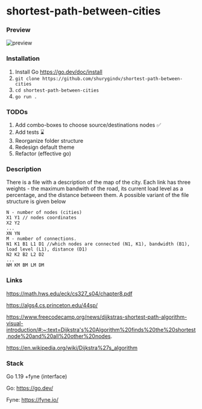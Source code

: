 # shortest-path-between-cities


### Preview

![preview](https://lh3.googleusercontent.com/pw/AL9nZEWcqeZWblhjEMOh3SROJhOC6FcuKIay3O2n5AxUJxfwDKtNhdV-cfa0PFcmEBD10EgacCDrDJ2RxzcG-1PBjH7uxSSObujVMlFz_bCV0sQxkird0wex7-cLA6TPRVTmG5rMxdbgjBpWLBj80b0d31dx=w500-h359-no?authuser=0)


### Installation

1. Install Go https://go.dev/doc/install
2. `git clone https://github.com/shurygindv/shortest-path-between-cities`
3. `cd shortest-path-between-cities`
3. `go run .`

### TODOs
1. Add combo-boxes to choose source/destinations nodes ✅
2. Add tests ⌛
3. Reorganize folder structure
4. Redesign default theme
5. Refactor (effective go)


### Description

There is a file with a description of the map of the city. Each link has three weights - the maximum bandwith of the road, its current load level as a percentage, and the distance between them. A possible variant of the file structure is given below

```
N - number of nodes (cities)
X1 Y1 // nodes coordinates
X2 Y2
...
XN YN
M - number of connections.
N1 K1 B1 L1 D1 //which nodes are connected (N1, K1), bandwidth (B1), load level (L1), distance (D1)
N2 K2 B2 L2 D2 
...
NM KM BM LM DM
```


### Links
https://math.hws.edu/eck/cs327_s04/chapter8.pdf

https://algs4.cs.princeton.edu/44sp/

https://www.freecodecamp.org/news/dijkstras-shortest-path-algorithm-visual-introduction/#:~:text=Dijkstra's%20Algorithm%20finds%20the%20shortest,node%20and%20all%20other%20nodes. 

https://en.wikipedia.org/wiki/Dijkstra%27s_algorithm



### Stack

Go 1.19 +fyne (interface)

Go: https://go.dev/

Fyne: https://fyne.io/

